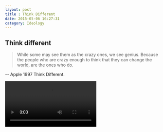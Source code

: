 ```yaml
---
layout: post
title : Think Different
date: 2015-05-06 16:27:31
category: Ideology
---
```

## Think different


> While some may see them as the crazy ones, we see genius. Because the people who are crazy enough to think that they can change the world, are the ones who do.


-- Apple 1997 Think Different.


<video src="http://7xo3oi.com1.z0.glb.clouddn.com/think-different.mp4" controls> </video>

